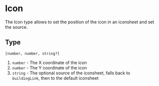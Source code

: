 # Icon

The Icon type allows to set the position of the icon in an iconsheet and set the source.

## Type

`[number, number, string?]`

1. `number` - The X coordinate of the icon
2. `number` - The Y coordinate of the icon
3. `string` - The optional source of the iconsheet, falls back to `buildingLink`, then to the default iconsheet
